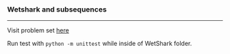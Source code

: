 ### Wetshark and subsequences
---
Visit problem set [here](https://www.hackerrank.com/challenges/wet-shark-and-two-subsequences)

Run test with `python -m unittest` while inside of WetShark folder.
